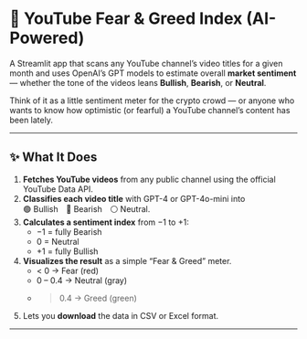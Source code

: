 # 🎥 YouTube Fear & Greed Index (AI-Powered)

A Streamlit app that scans any YouTube channel’s video titles for a given month and uses OpenAI’s GPT models to estimate overall **market sentiment** — whether the tone of the videos leans **Bullish**, **Bearish**, or **Neutral**.

Think of it as a little sentiment meter for the crypto crowd — or anyone who wants to know how optimistic (or fearful) a YouTube channel’s content has been lately.

---

## ✨ What It Does

1. **Fetches YouTube videos** from any public channel using the official YouTube Data API.  
2. **Classifies each video title** with GPT-4 or GPT-4o-mini into  
   🟢 Bullish 🔴 Bearish ⚪ Neutral.  
3. **Calculates a sentiment index** from −1 to +1:  
   - −1 = fully Bearish  
   - 0 = Neutral  
   - +1 = fully Bullish  
4. **Visualizes the result** as a simple “Fear & Greed” meter.  
   - < 0 → Fear (red)  
   - 0 – 0.4 → Neutral (gray)  
   - > 0.4 → Greed (green)  
5. Lets you **download** the data in CSV or Excel format.

---

